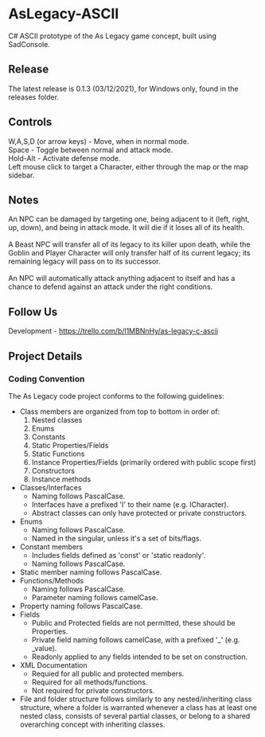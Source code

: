# AsLegacy-ASCII #
C# ASCII prototype of the As Legacy game concept, built using SadConsole.

## Release ##
The latest release is 0.1.3 (03/12/2021), for Windows only, found in the releases folder.

## Controls ##
W,A,S,D (or arrow keys) - Move, when in normal mode.<br>
Space - Toggle between normal and attack mode.<br>
Hold-Alt - Activate defense mode.<br>
Left mouse click to target a Character, either through the map or the map sidebar.<br>

## Notes ##
An NPC can be damaged by targeting one, being adjacent to it (left, right, up, down), and 
being in attack mode. It will die if it loses all of its health.<br>
<br>
A Beast NPC will transfer all of its legacy to its killer upon death, while the 
Goblin and Player Character will only transfer half of its current legacy; its remaining legacy 
will pass on to its successor.<br>
<br>
An NPC will automatically attack anything adjacent to itself and has a chance to defend against 
an attack under the right conditions.

## Follow Us ##
Development - https://trello.com/b/l1MBNnHy/as-legacy-c-ascii

## Project Details ##
### Coding Convention ###
The As Legacy code project conforms to the following guidelines:
* Class members are organized from top to bottom in order of:
	1. Nested classes
	2. Enums
	3. Constants
	4. Static Properties/Fields
	5. Static Functions
	6. Instance Properties/Fields (primarily ordered with public scope first)
	7. Constructors
	8. Instance methods
* Classes/Interfaces
	* Naming follows PascalCase.
	* Interfaces have a prefixed 'I' to their name (e.g. ICharacter).
	* Abstract classes can only have protected or private constructors.
* Enums
	* Naming follows PascalCase.
	* Named in the singular, unless it's a set of bits/flags.
* Constant members
	* Includes fields defined as 'const' or 'static readonly'.
	* Naming follows PascalCase.
* Static member naming follows PascalCase.
* Functions/Methods
	* Naming follows PascalCase.
	* Parameter naming follows camelCase.
* Property naming follows PascalCase.
* Fields
	* Public and Protected fields are not permitted, these should be Properties.
	* Private field naming follows camelCase, with a prefixed '_' (e.g. _value).
	* Readonly applied to any fields intended to be set on construction.
* XML Documentation
	* Requied for all public and protected members.
	* Required for all methods/functions.
	* Not required for private constructors.
* File and folder structure follows similarly to any nested/inheriting class structure, 
where a folder is warranted whenever a class has at least one nested class, consists of 
several partial classes, or belong to a shared overarching concept with inheriting classes.